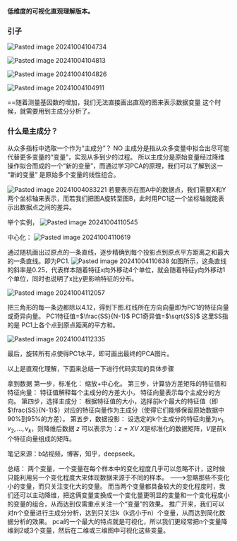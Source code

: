 **低维度的可视化直观理解版本。**
### 引子

![Pasted image 20241004104734](https://erin-53347-1330131220.cos.ap-guangzhou.myqcloud.com/202410101040878.png)

![Pasted image 20241004104813](https://erin-53347-1330131220.cos.ap-guangzhou.myqcloud.com/202410101040840.png)

![Pasted image 20241004104826](https://erin-53347-1330131220.cos.ap-guangzhou.myqcloud.com/202410101040243.png)


![Pasted image 20241004104911](https://erin-53347-1330131220.cos.ap-guangzhou.myqcloud.com/202410101040222.png)

==随着测量基因数的增加，我们无法直接画出直观的图来表示数据变量
这个时候，就需要用到主成分分析了。


### 什么是主成分？
从众多指标中选取一个作为“主成分”？ NO
主成分是指从众多变量中拟合出尽可能代替更多变量的“变量”，实现从多到少的过程。
所以主成分是原始变量经过降维操作拟合而成的一个“新的变量”，而通过学习PCA的原理，我们可以了解到这一 “新的变量” 是原始多个变量的线性组合。

![Pasted image 20241004083221](https://erin-53347-1330131220.cos.ap-guangzhou.myqcloud.com/202410101040446.png)
若要表示在图A中的数据点，我们需要X和Y两个坐标轴来表示，而若我们把图A旋转至图B，此时用PC1这一个坐标轴就能表示出数据点之间的差异。






举个实例，
![Pasted image 20241004110545](https://erin-53347-1330131220.cos.ap-guangzhou.myqcloud.com/202410101040382.png)

中心化：
![Pasted image 20241004110619](https://erin-53347-1330131220.cos.ap-guangzhou.myqcloud.com/202410101040545.png)

通过随机画出过原点的一条直线，逐步精确到每个投影点到原点平方距离之和最大的一条直线。即为PC1. 
![Pasted image 20241004110638](https://erin-53347-1330131220.cos.ap-guangzhou.myqcloud.com/202410101040807.png)
如图所示，这条直线的斜率是0.25，代表样本随着特征x向外移动4个单位，就会随着特征y向外移动1个单位，同时也说明了x比y更影响特征的分布。



![Pasted image 20241004112057](https://erin-53347-1330131220.cos.ap-guangzhou.myqcloud.com/202410101041562.png)


把三角形的每一条边都除以4.12，得到下图.红线所在方向向量即为PC1的特征向量或奇异向量。
PC1特征值=$\frac{SS}{N-1}$
PC1奇异值=$\sqrt{SS}$
这里SS指的是 PC1上各个点到原点距离的平方和。

![Pasted image 20241004112335](https://erin-53347-1330131220.cos.ap-guangzhou.myqcloud.com/202410101041481.png)

最后，旋转所有点使得PC1水平，即可画出最终的PCA图片。



以上是直观化理解，下面来总结一下进行代码实现的具体步骤

拿到数据
第一步，标准化：
	 缩放+中心化。
第三步，计算协方差矩阵的特征值和特征向量：
	特征值解释每个主成分的方差大小，
	特征向量表示每个主成分的方向。
第四步，选择主成分：
	 根据特征值的大小，选择前k个最大的特征值（即$\frac{SS}{N-1}$）对应的特征向量作为主成分（使得它们能够保留原始数据中90%到95%的方差）。
第五步，数据投影：
	 设选定的k个主成分的特征向量为$v_1,v_2,\dots,v_k$，则降维后数据 $z$ 可以表示为：$z=XV$
	 $X$是标准化的数据矩阵，$V$是前k个特征向量组成的矩阵。


笔记来源：b站视频，博客，知乎，deepseek。


总结：
两个变量，一个变量在每个样本中的变化程度几乎可以忽略不计，这时候只能利用另一个变化程度大来体现数据来源于不同的样本。  --->忽略那些不变化小的变量，而只关注变化大的变量。
而当两个变量都具备较大的变化程度时，我们还可以主动降维，把这俩变量变换成一个变化量更明显的变量和一个变化程度小的变量的组合，从而达到仅需重点关注一个“变量”的效果。
推广开来，我们可以对n个变量进行主成分分析，达到只关注k（k远小于n）个变量，从而达到简化数据分析的效果。
pca的一个最大的特点就是可视化，所以我们更经常把n个变量降维到2或3个变量，然后在二维或三维图中可视化这些变量。


